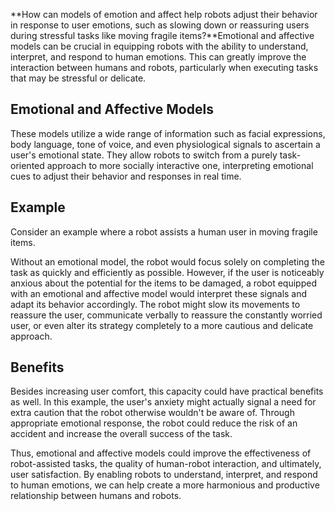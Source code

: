**How can models of emotion and affect help robots adjust their behavior in response to user emotions, such as slowing down or reassuring users during stressful tasks like moving fragile items?**Emotional and affective models can be crucial in equipping robots with the ability to understand, interpret, and respond to human emotions. This can greatly improve the interaction between humans and robots, particularly when executing tasks that may be stressful or delicate.

## Emotional and Affective Models

These models utilize a wide range of information such as facial expressions, body language, tone of voice, and even physiological signals to ascertain a user's emotional state. They allow robots to switch from a purely task-oriented approach to more socially interactive one, interpreting emotional cues to adjust their behavior and responses in real time.

## Example

Consider an example where a robot assists a human user in moving fragile items.

Without an emotional model, the robot would focus solely on completing the task as quickly and efficiently as possible. However, if the user is noticeably anxious about the potential for the items to be damaged, a robot equipped with an emotional and affective model would interpret these signals and adapt its behavior accordingly. The robot might slow its movements to reassure the user, communicate verbally to reassure the constantly worried user, or even alter its strategy completely to a more cautious and delicate approach.

## Benefits

Besides increasing user comfort, this capacity could have practical benefits as well. In this example, the user's anxiety might actually signal a need for extra caution that the robot otherwise wouldn't be aware of. Through appropriate emotional response, the robot could reduce the risk of an accident and increase the overall success of the task.

Thus, emotional and affective models could improve the effectiveness of robot-assisted tasks, the quality of human-robot interaction, and ultimately, user satisfaction. By enabling robots to understand, interpret, and respond to human emotions, we can help create a more harmonious and productive relationship between humans and robots.